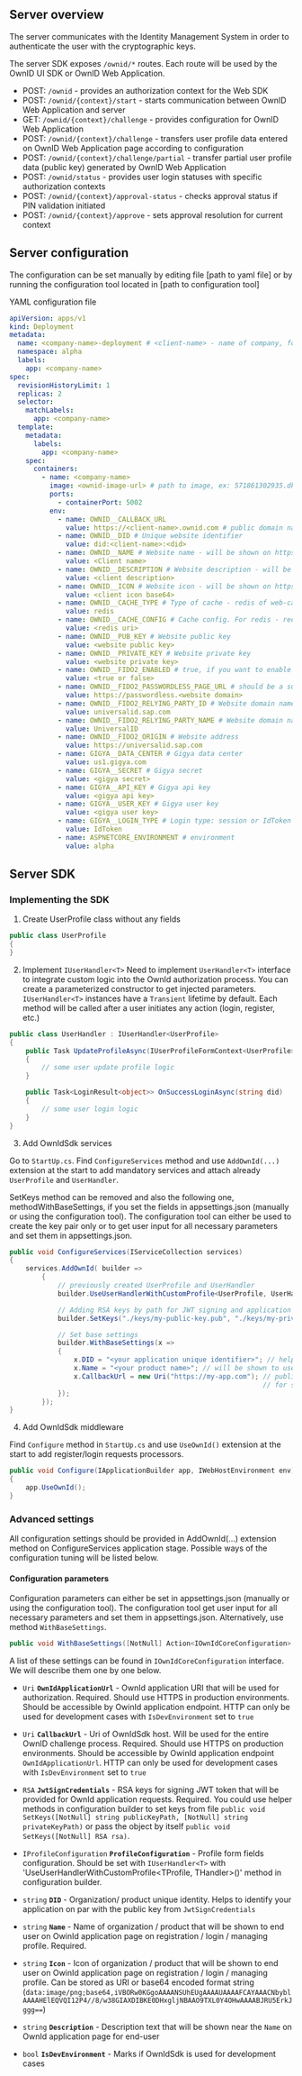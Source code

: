 ## Server overview

The server communicates with the Identity Management System in order to authenticate the user with the cryptographic keys.

The server SDK exposes `/ownid/*` routes.
Each route will be used by the OwnID UI SDK or OwnID Web Application.

* POST: `/ownid` - provides an authorization context for the Web SDK
* POST: `/ownid/{context}/start` - starts communication between OwnID Web Application and server
* GET: `/ownid/{context}/challenge` - provides configuration for OwnID Web Application
* POST: `/ownid/{context}/challenge` - transfers user profile data entered on OwnID Web Application page according to configuration
* POST: `/ownid/{context}/challenge/partial` - transfer partial user profile data (public key) generated by OwnID Web Application
* POST: `/ownid/status` - provides user login statuses with specific authorization contexts
* POST: `/ownid/{context}/approval-status` - checks approval status if PIN validation initiated
* POST: `/ownid/{context}/approve` - sets approval resolution for current context


## Server configuration
The configuration can be set manually by editing file [path to yaml file] or by running the configuration tool located in [path to configuration tool]


YAML configuration file

```yaml
apiVersion: apps/v1
kind: Deployment
metadata:
  name: <company-name>-deployment # <client-name> - name of company, for example SAP
  namespace: alpha
  labels:
    app: <company-name>
spec:
  revisionHistoryLimit: 1
  replicas: 2
  selector:
    matchLabels:
      app: <company-name>
  template:
    metadata:
      labels:
        app: <company-name>
    spec:
      containers:
        - name: <company-name>
          image: <ownid-image-url> # path to image, ex: 571861302935.dkr.ecr.us-east-2.amazonaws.com/ownid-server-netcore3-gigya-staging:latest
          ports:
            - containerPort: 5002
          env:
            - name: OWNID__CALLBACK_URL
              value: https://<client-name>.ownid.com # public domain name of this deployment - ingress of CNAME
            - name: OWNID__DID # Unique website identifier
              value: did:<client-name>:<did>
            - name: OWNID__NAME # Website name - will be shown on https://sign.ownid.com
              value: <Client name>
            - name: OWNID__DESCRIPTION # Website description - will be shown on https://sign.ownid.com
              value: <client description>
            - name: OWNID__ICON # Website icon - will be shown on https://sign.ownid.com
              value: <client icon base64>
            - name: OWNID__CACHE_TYPE # Type of cache - redis of web-cache (in memory solution for 1 instance of service)
              value: redis
            - name: OWNID__CACHE_CONFIG # Cache config. For redis - redis_uri
              value: <redis uri>
            - name: OWNID__PUB_KEY # Website public key 
              value: <website public key>
            - name: OWNID__PRIVATE_KEY # Website private key 
              value: <website private key>
            - name: OWNID__FIDO2_ENABLED # true, if you want to enable FIDO2 support
              value: <true or false>
            - name: OWNID__FIDO2_PASSWORDLESS_PAGE_URL # should be a subdomain. OwnID team has to create a certifificate for the URL
              value: https://passwordless.<website domain>
            - name: OWNID__FIDO2_RELYING_PARTY_ID # Website domain name
              value: universalid.sap.com
            - name: OWNID__FIDO2_RELYING_PARTY_NAME # Website domain name
              value: UniversalID
            - name: OWNID__FIDO2_ORIGIN # Website address
              value: https://universalid.sap.com
            - name: GIGYA__DATA_CENTER # Gigya data center
              value: us1.gigya.com
            - name: GIGYA__SECRET # Gigya secret
              value: <gigya secret>
            - name: GIGYA__API_KEY # Gigya api key
              value: <gigya api key>
            - name: GIGYA__USER_KEY # Gigya user key
              value: <gigya user key>
            - name: GIGYA__LOGIN_TYPE # Login type: session or IdToken (JWT will be returned instead of creating a session)
              value: IdToken
            - name: ASPNETCORE_ENVIRONMENT # environment
              value: alpha
```

## Server SDK
### Implementing the SDK
1. Create UserProfile class without any fields

```cs
public class UserProfile
{
}
```

2. Implement `IUserHandler<T>`
Need to implement `UserHandler<T>` interface to integrate custom logic into the OwnId authorization process.
You can create a parameterized constructor to get injected parameters. `IUserHandler<T>` instances have a `Transient` lifetime by default. Each method will be called after a user initiates any action (login, register, etc.)

```cs
public class UserHandler : IUserHandler<UserProfile>
{
    public Task UpdateProfileAsync(IUserProfileFormContext<UserProfile> context)
    {
        // some user update profile logic
    }

    public Task<LoginResult<object>> OnSuccessLoginAsync(string did)
    {
        // some user login logic
    }
}
```

3. Add OwnIdSdk services

Go to `StartUp.cs`. Find `ConfigureServices` method and use `AddOwnId(...)` extension at the start to add mandatory services and attach already `UserProfile` and `UserHandler`.

SetKeys method can be removed and also the following one, methodWithBaseSettings, if you set the fields in appsettings.json (manually or using the configuration tool). The configuration tool can either be used to create the key pair only or to get user input for all necessary parameters and set them in appsettings.json.

```cs
public void ConfigureServices(IServiceCollection services)
{
    services.AddOwnId( builder =>
        {
            // previously created UserProfile and UserHandler
            builder.UseUserHandlerWithCustomProfile<UserProfile, UserHandler>();

            // Adding RSA keys by path for JWT signing and application identification
            builder.SetKeys("./keys/my-public-key.pub", "./keys/my-private-key");

            // Set base settings
            builder.WithBaseSettings(x =>
            {
                x.DID = "<your application unique identifier>"; // helps to identify your application
                x.Name = "<your product name>"; // will be shown to users
                x.CallbackUrl = new Uri("https://my-app.com"); // public Uri to this net core app
                                                               // for sending login/register requests
            });
        });
}
```

4. Add OwnIdSdk middleware

Find `Configure` method in `StartUp.cs` and use `UseOwnId()` extension at the start to add register/login requests processors.

```cs
public void Configure(IApplicationBuilder app, IWebHostEnvironment env)
{
    app.UseOwnId();
}
```

### Advanced settings
All configuration settings should be provided in AddOwnId(...) extension method on ConfigureServices application stage. Possible ways of the configuration tuning will be listed below.

#### Configuration parameters
Configuration parameters can either be set in appsettings.json (manually or using the configuration tool). The configuration tool get user input for all necessary parameters and set them in appsettings.json. Alternatively, use method `WithBaseSettings`.

```cs
public void WithBaseSettings([NotNull] Action<IOwnIdCoreConfiguration> modifyAction)
```

A list of these settings can be found in `IOwnIdCoreConfiguration` interface. We will describe them one by one below.

* `Uri` **`OwnIdApplicationUrl`** - OwnId application URI that will be used for authorization. Required. Should use HTTPS in production environments. Should be accessible by OwinId application endpoint. HTTP can only be used for development cases with `IsDevEnvironment` set to `true`

* `Uri` **`CallbackUrl`** -  Uri of OwnIdSdk host. Will be used for the entire OwnID challenge process. Required. Should use HTTPS on production environments. Should be accessible by OwinId application endpoint `OwnIdApplicationUrl`. HTTP can only be used for development cases with `IsDevEnvironment` set to `true`

* `RSA` **`JwtSignCredentials`** - RSA keys for signing JWT token that will be provided for OwnId application requests. Required. You could use helper methods in configuration builder to set keys from file `public void SetKeys([NotNull] string publicKeyPath, [NotNull] string privateKeyPath)` or pass the object by itself `public void SetKeys([NotNull] RSA rsa)`.

* `IProfileConfiguration` **`ProfileConfiguration`** - Profile form fields configuration. Should be set with `IUserHandler<T>` with 'UseUserHandlerWithCustomProfile<TProfile, THandler>()' method in configuration builder.

* `string` **`DID`** - Organization/ product unique identity. Helps to identify your application on par with the public key from `JwtSignCredentials` 

* `string` **`Name`** - Name of organization / product that will be shown to end user on OwinId application page on registration / login / managing profile.  Required.

* `string` **`Icon`** - Icon of organization / product that will be shown to end user on OwinId application page on registration / login / managing profile. Can be stored as URI or base64 encoded format string (`data:image/png;base64,iVBORw0KGgoAAAANSUhEUgAAAAUAAAAFCAYAAACNbyblAAAAHElEQVQI12P4//8/w38GIAXDIBKE0DHxgljNBAAO9TXL0Y4OHwAAAABJRU5ErkJggg==`)

* `string` **`Description`** - Description text that will be shown near the `Name` on OwnId application page for end-user

* `bool` **`IsDevEnvironment`** - Marks if OwnIdSdk is used for development cases

